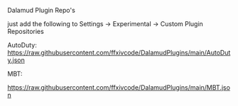 Dalamud Plugin Repo's

just add the following to Settings -> Experimental -> Custom Plugin Repositories

AutoDuty:
https://raw.githubusercontent.com/ffxivcode/DalamudPlugins/main/AutoDuty.json

MBT:

https://raw.githubusercontent.com/ffxivcode/DalamudPlugins/main/MBT.json
